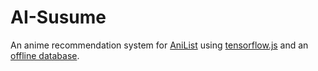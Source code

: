 # AI-Susume
An anime recommendation system for [AniList](https://anilist.co/) using [tensorflow.js](https://github.com/tensorflow/tfjs) and an [offline database](https://github.com/manami-project/anime-offline-database).

